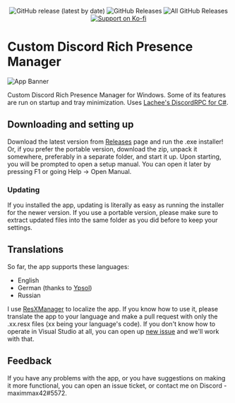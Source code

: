 <p align=center>
<img alt="GitHub release (latest by date)" src="https://img.shields.io/github/v/release/maximmax42/Discord-CustomRP?color=19e2e2&label=latest&logo=github"> <img alt="GitHub Releases" src="https://img.shields.io/github/downloads/maximmax42/Discord-CustomRP/latest/total?color=19e2e2&label=downloads&logo=github"> <img alt="All GitHub Releases" src="https://img.shields.io/github/downloads/maximmax42/Discord-CustomRP/total?color=19e2e2&label=downloads%20total&logo=github">
<br>
<a href="https://ko-fi.com/maximmax42"><img alt="Support on Ko-fi" src="https://img.shields.io/badge/support%20on-ko--fi-19e2e2?logo=ko-fi"></a>
</p>

# Custom Discord Rich Presence Manager
![App Banner](https://customrp.maximmax42.ru/assets/screenshot.png)

Custom Discord Rich Presence Manager for Windows. Some of its features are run on startup and tray minimization. Uses [Lachee's DiscordRPC for C#](https://github.com/Lachee/discord-rpc-csharp).

## Downloading and setting up
Download the latest version from [Releases](https://github.com/maximmax42/Discord-CustomRP/releases) page and run the .exe installer! Or, if you prefer the portable version, download the zip, unpack it somewhere, preferably in a separate folder, and start it up. Upon starting, you will be prompted to open a setup manual. You can open it later by pressing F1 or going Help -> Open Manual.
### Updating
If you installed the app, updating is literally as easy as running the installer for the newer version. If you use a portable version, please make sure to extract updated files into the same folder as you did before to keep your settings.

## Translations
So far, the app supports these languages:
* English
* German (thanks to [Ypsol](https://www.youtube.com/channel/UCxGqMDnXnEyVt4yugLeBpgA))
* Russian

I use [ResXManager](https://marketplace.visualstudio.com/items?itemName=TomEnglert.ResXManager) to localize the app. If you know how to use it, please translate the app to your language and make a pull request with only the .xx.resx files (xx being your language's code). If you don't know how to operate in Visual Studio at all, you can open up [new issue](https://github.com/maximmax42/Discord-CustomRP/issues/new) and we'll work with that.

## Feedback
If you have any problems with the app, or you have suggestions on making it more functional, you can open an issue ticket, or contact me on Discord - maximmax42#5572.
